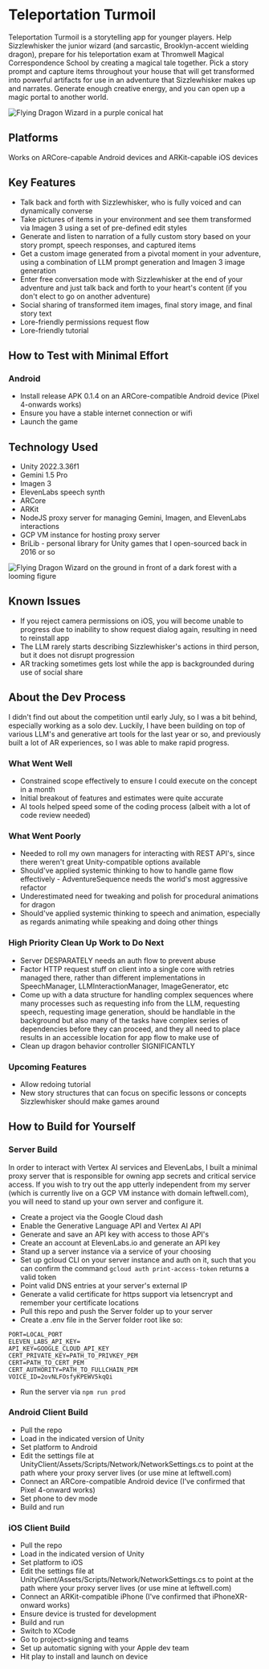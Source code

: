# Teleportation Turmoil
Teleportation Turmoil is a storytelling app for younger players. Help Sizzlewhisker the junior wizard (and sarcastic, Brooklyn-accent wielding dragon), prepare for his teleportation exam at Thromwell Magical Correspondence School by creating a magical tale together. Pick a story prompt and capture items throughout your house that will get transformed into powerful artifacts for use in an adventure that Sizzlewhisker makes up and narrates. Generate enough creative energy, and you can open up a magic portal to another world.

![Flying Dragon Wizard in a purple conical hat](https://github.com/cybergen/leftwell-gemini-app/blob/main/UnityClient/Assets/Images/Textures/Zoomed-BG.png?raw=true)

## Platforms
Works on ARCore-capable Android devices and ARKit-capable iOS devices

## Key Features
* Talk back and forth with Sizzlewhisker, who is fully voiced and can dynamically converse
* Take pictures of items in your environment and see them transformed via Imagen 3 using a set of pre-defined edit styles
* Generate and listen to narration of a fully custom story based on your story prompt, speech responses, and captured items
* Get a custom image generated from a pivotal moment in your adventure, using a combination of LLM prompt generation and Imagen 3 image generation
* Enter free conversation mode with Sizzlewhisker at the end of your adventure and just talk back and forth to your heart's content (if you don't elect to go on another adventure)
* Social sharing of transformed item images, final story image, and final story text
* Lore-friendly permissions request flow
* Lore-friendly tutorial

## How to Test with Minimal Effort
### Android
* Install release APK 0.1.4 on an ARCore-compatible Android device (Pixel 4-onwards works)
* Ensure you have a stable internet connection or wifi
* Launch the game

## Technology Used
* Unity 2022.3.36f1
* Gemini 1.5 Pro
* Imagen 3
* ElevenLabs speech synth
* ARCore
* ARKit
* NodeJS proxy server for managing Gemini, Imagen, and ElevenLabs interactions
* GCP VM instance for hosting proxy server
* BriLib - personal library for Unity games that I open-sourced back in 2016 or so

![Flying Dragon Wizard on the ground in front of a dark forest with a looming figure](https://github.com/cybergen/leftwell-gemini-app/blob/main/UnityClient/Assets/Images/Textures/FailedHeroImage.png?raw=true)

## Known Issues
* If you reject camera permissions on iOS, you will become unable to progress due to inability to show request dialog again, resulting in need to reinstall app
* The LLM rarely starts describing Sizzlewhisker's actions in third person, but it does not disrupt progression
* AR tracking sometimes gets lost while the app is backgrounded during use of social share

## About the Dev Process
I didn't find out about the competition until early July, so I was a bit behind, especially working as a solo dev. Luckily, I have been building on top of various LLM's and generative art tools for the last year or so, and previously built a lot of AR experiences, so I was able to make rapid progress.

### What Went Well
* Constrained scope effectively to ensure I could execute on the concept in a month
* Initial breakout of features and estimates were quite accurate
* AI tools helped speed some of the coding process (albeit with a lot of code review needed)

### What Went Poorly
* Needed to roll my own managers for interacting with REST API's, since there weren't great Unity-compatible options available
* Should've applied systemic thinking to how to handle game flow effectively - AdventureSequence needs the world's most aggressive refactor
* Underestimated need for tweaking and polish for procedural animations for dragon
* Should've applied systemic thinking to speech and animation, especially as regards animating while speaking and doing other things

### High Priority Clean Up Work to Do Next
* Server DESPARATELY needs an auth flow to prevent abuse
* Factor HTTP request stuff on client into a single core with retries managed there, rather than different implementations in SpeechManager, LLMInteractionManager, ImageGenerator, etc
* Come up with a data structure for handling complex sequences where many processes such as requesting info from the LLM, requesting speech, requesting image generation, should be handlable in the background but also many of the tasks have complex series of dependencies before they can proceed, and they all need to place results in an accessible location for app flow to make use of
* Clean up dragon behavior controller SIGNIFICANTLY

### Upcoming Features
* Allow redoing tutorial
* New story structures that can focus on specific lessons or concepts Sizzlewhisker should make games around

## How to Build for Yourself
### Server Build
In order to interact with Vertex AI services and ElevenLabs, I built a minimal proxy server that is responsible for owning app secrets and critical service access. If you wish to try out the app utterly independent from my server (which is currently live on a GCP VM instance with domain leftwell.com), you will need to stand up your own server and configure it.
* Create a project via the Google Cloud dash
* Enable the Generative Language API and Vertex AI API
* Generate and save an API key with access to those API's
* Create an account at ElevenLabs.io and generate an API key
* Stand up a server instance via a service of your choosing
* Set up gcloud CLI on your server instance and auth on it, such that you can confirm the command `gcloud auth print-access-token` returns a valid token
* Point valid DNS entries at your server's external IP
* Generate a valid certificate for https support via letsencrypt and remember your certificate locations
* Pull this repo and push the Server folder up to your server
* Create a .env file in the Server folder root like so:
```
PORT=LOCAL_PORT
ELEVEN_LABS_API_KEY=
API_KEY=GOOGLE_CLOUD_API_KEY
CERT_PRIVATE_KEY=PATH_TO_PRIVKEY_PEM
CERT=PATH_TO_CERT_PEM
CERT_AUTHORITY=PATH_TO_FULLCHAIN_PEM
VOICE_ID=2ovNLFOsfyKPEWV5kqQi
```
* Run the server via `npm run prod`

### Android Client Build
* Pull the repo
* Load in the indicated version of Unity
* Set platform to Android
* Edit the settings file at UnityClient/Assets/Scripts/Network/NetworkSettings.cs to point at the path where your proxy server lives (or use mine at leftwell.com)
* Connect an ARCore-compatible Android device (I've confirmed that Pixel 4-onward works)
* Set phone to dev mode
* Build and run

### iOS Client Build
* Pull the repo
* Load in the indicated version of Unity
* Set platform to iOS
* Edit the settings file at UnityClient/Assets/Scripts/Network/NetworkSettings.cs to point at the path where your proxy server lives (or use mine at leftwell.com)
* Connect an ARKit-compatible iPhone (I've confirmed that iPhoneXR-onward works)
* Ensure device is trusted for development
* Build and run
* Switch to XCode
* Go to project>signing and teams
* Set up automatic signing with your Apple dev team
* Hit play to install and launch on device
